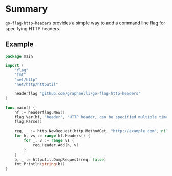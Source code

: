 # Summary

`go-flag-http-headers` provides a simple way to add a command line flag for specifying HTTP headers.

## Example

```go
package main

import (
	"flag"
	"fmt"
	"net/http"
	"net/http/httputil"

	headerflag "github.com/graphaelli/go-flag-http-headers"
)

func main() {
	hf := headerflag.New()
	flag.Var(hf, "header", "HTTP header, can be specified multiple times")
	flag.Parse()

	req, _ := http.NewRequest(http.MethodGet, "http://example.com", nil)
	for h, vs := range hf.Headers() {
		for _, v := range vs {
			req.Header.Add(h, v)
		}
	}
	b, _ := httputil.DumpRequest(req, false)
	fmt.Println(string(b))
}
```
